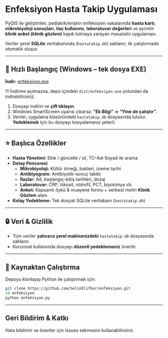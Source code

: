 
# Enfeksiyon Hasta Takip Uygulaması

PyQt5 ile geliştirilen, pediatrik/erişkin enfeksiyon vakalarında **hasta kartı**, **mikrobiyoloji sonuçları**, **ilaç kullanımı**, **laboratuvar değerleri** ve ayrıntılı **klinik anket (klinik gözlem)** kaydı tutmaya yarayan masaüstü uygulaması.

Veriler yerel **SQLite** veritabanında (`hastatakip.db`) saklanır; ilk çalıştırmada otomatik oluşur.

---

## 🚀 Hızlı Başlangıç (Windows – tek dosya EXE)

**İndir:** [enfeksiyon.exe](https://github.com/SelinElifGur/enfeksiyon/releases/latest/download/enfeksiyon.exe)

!!! İndirme açılmazsa, depo içindeki `dist/enfeksiyon.exe` yolundan da indirebilirsiniz.

1. Dosyayı indirin ve **çift tıklayın**.  
2. Windows SmartScreen uyarısı çıkarsa: **"Ek Bilgi” → “Yine de çalıştır”**.  
3. Veriler, uygulama klasöründeki `hastatakip.db` dosyasında tutulur. **Yedeklemek** için bu dosyayı kopyalamanız yeterli.

---

## ⭐ Başlıca Özellikler

- **Hasta Yönetimi:** Ekle / güncelle / sil, TC–Ad–Soyad ile arama  
- **Detay Penceresi**
  - **Mikrobiyoloji:** Kültür örneği, bakteri, üreme tarihi
  - **Antibiyogram:** Antibiyotik–sonuç takibi
  - **İlaçlar:** Ad, başlangıç–bitiş tarihleri, dozaj
  - **Laboratuvar:** CRP, lökosit, nötrofil, PCT, biyokimya vb.
  - **Anket:** Kapsamlı öykü & muayene formu + serbest metin **Klinik Gözlem** alanı
- **Kolay Yedekleme:** Tek dosyalı SQLite veritabanı (`hastatakip.db`)

---

## 🔒 Veri & Gizlilik

- Tüm veriler **yalnızca yerel makinenizdeki** `hastatakip.db` dosyasında saklanır.  
- Kurumsal kullanımda dosyayı **düzenli yedeklemeniz** önerilir.

---

## 🧪 Kaynaktan Çalıştırma

Depoyu klonlayıp Python ile çalıştırmak için:

```bash
git clone https://github.com/SelinElifGur/enfeksiyon.git
cd enfeksiyon
python enfeksiyon.py
```
---

## Geri Bildirim & Katkı

Hata bildirimi ve öneriler için Issues sekmesini kullanabilirsiniz. 





